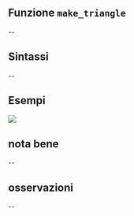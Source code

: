 ## Funzione `make_triangle`

--

## Sintassi

--

## Esempi

<img src="/img/geometria/xxx/make_triangle1.png">

## nota bene

--

## osservazioni

--